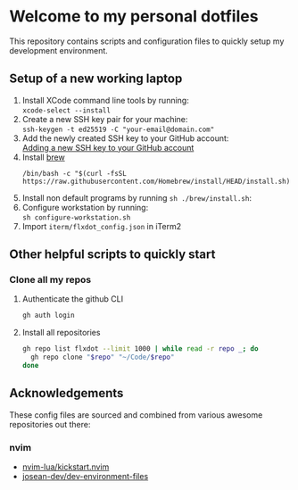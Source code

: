 # Welcome to my personal dotfiles

This repository contains scripts and configuration files to quickly setup my development environment.

## Setup of a new working laptop

1. Install XCode command line tools by running:<br />`xcode-select --install`
2. Create a new SSH key pair for your machine:<br />`ssh-keygen -t ed25519 -C "your-email@domain.com"`
3. Add the newly created SSH key to your GitHub account:<br />[Adding a new SSH key to your GitHub account](https://docs.github.com/en/authentication/connecting-to-github-with-ssh/adding-a-new-ssh-key-to-your-github-account)
4. Install [brew](https://brew.sh/)
   ```shell
   /bin/bash -c "$(curl -fsSL https://raw.githubusercontent.com/Homebrew/install/HEAD/install.sh)"
   ```
5. Install non default programs by running `sh ./brew/install.sh`:
6. Configure workstation by running:<br />`sh configure-workstation.sh`
7. Import `iterm/flxdot_config.json` in iTerm2

## Other helpful scripts to quickly start

### Clone all my repos

1. Authenticate the github CLI
   ```bash
   gh auth login
   ```

2. Install all repositories
   ```bash
   gh repo list flxdot --limit 1000 | while read -r repo _; do
     gh repo clone "$repo" "~/Code/$repo"
   done
   ```


## Acknowledgements

These config files are sourced and combined from various awesome repositories out there:

### nvim

* [nvim-lua/kickstart.nvim](https://github.com/nvim-lua/kickstart.nvim)
* [josean-dev/dev-environment-files](https://github.com/josean-dev/dev-environment-files)

